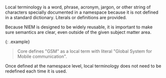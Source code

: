 
Local terminology is a word, phrase, acronym, jargon, or other string of characters specially documented in a namespace because it is not defined in a standard dictionary.  Literals or definitions are provided.

Because NIEM is designed to be widely reusable, it is important to make sure semantics are clear, even outside of the given subject matter area.

{: .example}
> Core defines "GSM" as a local term with literal "Global System for Mobile communication".

Once defined at the namespace level, local terminology does not need to be redefined each time it is used.
